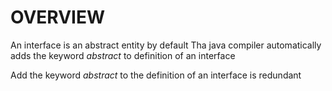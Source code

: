 # OVERVIEW

An interface is an abstract entity by default
Tha java compiler automatically adds the keyword *abstract* to definition of an interface

Add the keyword *abstract* to the definition of an interface is redundant

